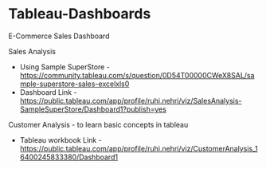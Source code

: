 # Tableau-Dashboards

E-Commerce Sales Dashboard

Sales Analysis 
- Using Sample SuperStore - https://community.tableau.com/s/question/0D54T00000CWeX8SAL/sample-superstore-sales-excelxls0
- Dashboard Link - https://public.tableau.com/app/profile/ruhi.nehri/viz/SalesAnalysis-SampleSuperStore/Dashboard1?publish=yes
  

Customer Analysis - to learn basic concepts in tableau 
- Tableau workbook Link - https://public.tableau.com/app/profile/ruhi.nehri/viz/CustomerAnalysis_16400245833380/Dashboard1
